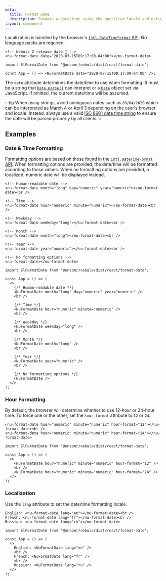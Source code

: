 ```yaml
---
meta:
  title: Format Date
  description: Formats a date/time using the specified locale and options.
layout: component
---
```


Localization is handled by the browser's [`Intl.DateTimeFormat` API](https://developer.mozilla.org/en-US/docs/Web/JavaScript/Reference/Global_Objects/Intl/DateTimeFormat). No language packs are required.

```html:preview
<!-- Nebula 2 release date 🎉 -->
<nu-format-date date="2020-07-15T09:17:00-04:00"></nu-format-date>
```

```jsx:react
import SlFormatDate from '@onsonr/nebula/dist/react/format-date';

const App = () => <NuFormatDate date="2020-07-15T09:17:00-04:00" />;
```

The `date` attribute determines the date/time to use when formatting. It must be a string that [`Date.parse()`](https://developer.mozilla.org/en-US/docs/Web/JavaScript/Reference/Global_Objects/Date/parse) can interpret or a [`Date`](https://developer.mozilla.org/en-US/docs/Web/JavaScript/Reference/Global_Objects/Date) object set via JavaScript. If omitted, the current date/time will be assumed.

:::tip
When using strings, avoid ambiguous dates such as `03/04/2020` which can be interpreted as March 4 or April 3 depending on the user's browser and locale. Instead, always use a valid [ISO 8601 date time string](https://developer.mozilla.org/en-US/docs/Web/JavaScript/Reference/Global_Objects/Date/parse#Date_Time_String_Format) to ensure the date will be parsed properly by all clients.
:::

## Examples

### Date & Time Formatting

Formatting options are based on those found in the [`Intl.DateTimeFormat` API](https://developer.mozilla.org/en-US/docs/Web/JavaScript/Reference/Global_Objects/Intl/DateTimeFormat). When formatting options are provided, the date/time will be formatted according to those values. When no formatting options are provided, a localized, numeric date will be displayed instead.

```html:preview
<!-- Human-readable date -->
<nu-format-date month="long" day="numeric" year="numeric"></nu-format-date><br />

<!-- Time -->
<nu-format-date hour="numeric" minute="numeric"></nu-format-date><br />

<!-- Weekday -->
<nu-format-date weekday="long"></nu-format-date><br />

<!-- Month -->
<nu-format-date month="long"></nu-format-date><br />

<!-- Year -->
<nu-format-date year="numeric"></nu-format-date><br />

<!-- No formatting options -->
<nu-format-date></nu-format-date>
```

```jsx:react
import SlFormatDate from '@onsonr/nebula/dist/react/format-date';

const App = () => (
  <>
    {/* Human-readable date */}
    <NuFormatDate month="long" day="numeric" year="numeric" />
    <br />

    {/* Time */}
    <NuFormatDate hour="numeric" minute="numeric" />
    <br />

    {/* Weekday */}
    <NuFormatDate weekday="long" />
    <br />

    {/* Month */}
    <NuFormatDate month="long" />
    <br />

    {/* Year */}
    <NuFormatDate year="numeric" />
    <br />

    {/* No formatting options */}
    <NuFormatDate />
  </>
);
```

### Hour Formatting

By default, the browser will determine whether to use 12-hour or 24-hour time. To force one or the other, set the `hour-format` attribute to `12` or `24`.

```html:preview
<nu-format-date hour="numeric" minute="numeric" hour-format="12"></nu-format-date><br />
<nu-format-date hour="numeric" minute="numeric" hour-format="24"></nu-format-date>
```

```jsx:react
import SlFormatDate from '@onsonr/nebula/dist/react/format-date';

const App = () => (
  <>
    <NuFormatDate hour="numeric" minute="numeric" hour-format="12" />
    <br />
    <NuFormatDate hour="numeric" minute="numeric" hour-format="24" />
  </>
);
```

### Localization

Use the `lang` attribute to set the date/time formatting locale.

```html:preview
English: <nu-format-date lang="en"></nu-format-date><br />
French: <nu-format-date lang="fr"></nu-format-date><br />
Russian: <nu-format-date lang="ru"></nu-format-date>
```

```jsx:react
import SlFormatDate from '@onsonr/nebula/dist/react/format-date';

const App = () => (
  <>
    English: <NuFormatDate lang="en" />
    <br />
    French: <NuFormatDate lang="fr" />
    <br />
    Russian: <NuFormatDate lang="ru" />
  </>
);
```
